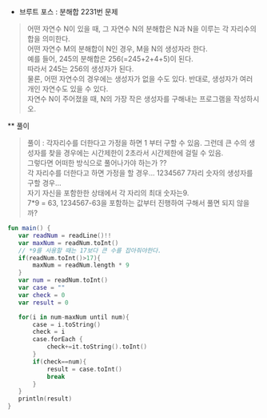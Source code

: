 * 브루트 포스 : 분해합 2231번 문제
> 어떤 자연수 N이 있을 때, 그 자연수 N의 분해합은 N과 N을 이루는 각 자리수의 합을 의미한다.   
> 어떤 자연수 M의 분해합이 N인 경우, M을 N의 생성자라 한다.   
> 예를 들어, 245의 분해합은 256(=245+2+4+5)이 된다.   
> 따라서 245는 256의 생성자가 된다.   
> 물론, 어떤 자연수의 경우에는 생성자가 없을 수도 있다. 반대로, 생성자가 여러 개인 자연수도 있을 수 있다.   
> 자연수 N이 주어졌을 때, N의 가장 작은 생성자를 구해내는 프로그램을 작성하시오.

** 풀이
> 풀이 : 각자리수를 더한다고 가정을 하면 1 부터 구할 수 있음. 그런데 큰 수의 생성자를 찾을 경우에는 시간제한이 2초라서 시간제한에 걸릴 수 있음.   
> 그렇다면 어떠한 방식으로 풀어나가야 하는가 ??   
> 각 자리수를 더한다고 하면 가정을 할 경우... 1234567 7자리 숫자의 생성자를 구할 경우...   
> 자기 자신을 포함한한 상태에서 각 자리의 최대 숫자는9.   
> 7*9 = 63, 1234567-63을 포함하는 값부터 진행하여 구해서 풀면 되지 않을까?

 ```kotlin
fun main() {
    var readNum = readLine()!!
    var maxNum = readNum.toInt()
    // *9를 사용할 때는 17보다 큰 수를 잡아줘야한다.
    if(readNum.toInt()>17){
        maxNum = readNum.length * 9
    }
    var num = readNum.toInt()
    var case = ""
    var check = 0
    var result = 0

    for(i in num-maxNum until num){
        case = i.toString()
        check = i
        case.forEach {
            check+=it.toString().toInt()
        }
        if(check==num){
            result = case.toInt()
            break
        }
    }
    println(result)
}
```
